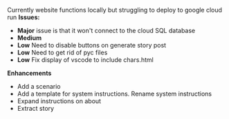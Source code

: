 Currently website functions locally but struggling to deploy to google cloud run
**Issues:** 
* **Major** issue is that it won't connect to the cloud SQL database
* **Medium** 
* **Low** Need to disable buttons on generate story post
* **Low** Need to get rid of pyc files
* **Low** Fix display of vscode to include chars.html

**Enhancements**
* Add a scenario
* Add a template for system instructions. Rename system instructions
* Expand instructions on about
* Extract story